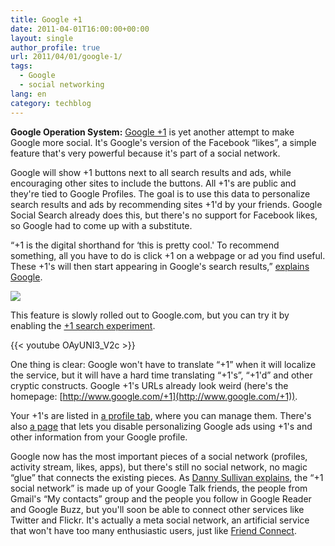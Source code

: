 ```yaml
---
title: Google +1
date: 2011-04-01T16:00:00+00:00
layout: single
author_profile: true
url: 2011/04/01/google-1/
tags:
  - Google
  - social networking
lang: en
category: techblog
---
```

**Google Operation System:** [Google +1](http://googleblog.blogspot.com/2011/03/1s-right-recommendations-right-when-you.html) is yet another attempt to make Google more social. It's Google's version of the Facebook “likes”, a simple feature that's very powerful because it's part of a social network.

Google will show +1 buttons next to all search results and ads, while encouraging other sites to include the buttons. All +1's are public and they're tied to Google Profiles. The goal is to use this data to personalize search results and ads by recommending sites +1'd by your friends. Google Social Search already does this, but there's no support for Facebook likes, so Google had to come up with a substitute.

“+1 is the digital shorthand for &#8216;this is pretty cool.' To recommend something, all you have to do is click +1 on a webpage or ad you find useful. These +1's will then start appearing in Google's search results,” [explains Google](http://googleblog.blogspot.com/2011/03/1s-right-recommendations-right-when-you.html).

![](http://lh3.ggpht.com/_vaUVXcmC3OI/TZXvh1yWm_I/AAAAAAAADy8/C_ilIos0yv0/s1600-h/google-plus-one%5B3%5D.png)

This feature is slowly rolled out to Google.com, but you can try it by enabling the [+1 search experiment](http://www.google.com/experimental/index.html).

{{< youtube OAyUNI3_V2c >}}

One thing is clear: Google won't have to translate “+1” when it will localize the service, but it will have a hard time translating “+1's”, “+1'd” and other cryptic constructs. Google +1's URLs already look weird (here's the homepage: [http://www.google.com/+1](http://www.google.com/+1)).

Your +1's are listed in [a profile tab](https://profiles.google.com/me/plusones), where you can manage them. There's also [a page](https://profiles.google.com/+1/personalization/) that lets you disable personalizing Google ads using +1's and other information from your Google profile.

Google now has the most important pieces of a social network (profiles, activity stream, likes, apps), but there's still no social network, no magic “glue” that connects the existing pieces. As [Danny Sullivan explains](http://searchengineland.com/meet-1-googles-answer-to-the-facebook-like-button-70569), the “+1 social network” is made up of your Google Talk friends, the people from Gmail's “My contacts” group and the people you follow in Google Reader and Google Buzz, but you'll soon be able to connect other services like Twitter and Flickr. It's actually a meta social network, an artificial service that won't have too many enthusiastic users, just like [Friend Connect](http://www.google.com/friendconnect).

